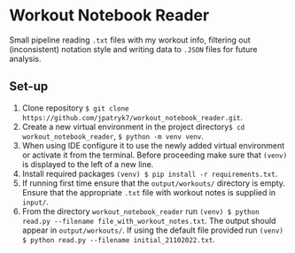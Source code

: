 # Workout Notebook Reader
Small pipeline reading `.txt` files with my workout info, filtering out (inconsistent) notation style and writing data to `.JSON` files for future analysis.
## Set-up
1. Clone repository `$ git clone https://github.com/jpatryk7/workout_notebook_reader.git`.
2. Create a new virtual environment in the project directory`$ cd workout_notebook_reader`, `$ python -m venv venv`.
3. When using IDE configure it to use the newly added virtual environment or activate it from the terminal. Before proceeding make sure that `(venv)` is displayed to the left of a new line.
4. Install required packages `(venv) $ pip install -r requirements.txt`.
5. If running first time ensure that the `output/workouts/` directory is empty. Ensure that the appropriate `.txt` file with workout notes is supplied in `input/`.
6. From the directory `workout_notebook_reader` run `(venv) $ python read.py --filename file_with_workout_notes.txt`. The output should appear in `output/workouts/`. If using the default file provided run `(venv) $ python read.py --filename initial_21102022.txt`.
